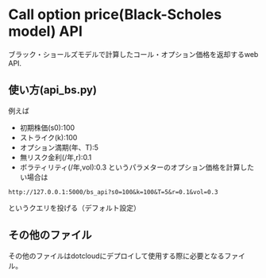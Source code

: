 Call option price(Black-Scholes model) API
======================
ブラック・ショールズモデルで計算したコール・オプション価格を返却するweb API.

使い方(api_bs.py)
--------------------------------- 
例えば
* 初期株価(s0):100
* ストライク(k):100
* オプション満期(年、T):5
* 無リスク金利(/年,r):0.1
* ボラティリティ(/年,vol):0.3
というパラメターのオプション価格を計算したい場合は

`http://127.0.0.1:5000/bs_api?s0=100&k=100&T=5&r=0.1&vol=0.3`

というクエリを投げる（デフォルト設定）

その他のファイル
----------------------------------
その他のファイルはdotcloudにデプロイして使用する際に必要となるファイル。

